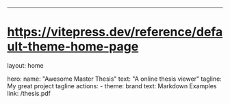 ---
# https://vitepress.dev/reference/default-theme-home-page
layout: home

hero:
  name: "Awesome Master Thesis"
  text: "A online thesis viewer"
  tagline: My great project tagline
  actions:
    - theme: brand
      text: Markdown Examples
      link: /thesis.pdf




